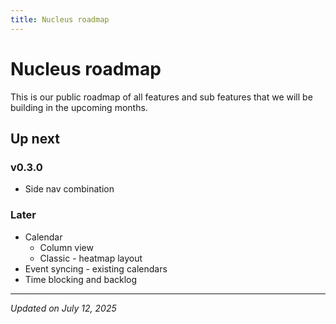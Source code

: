 ```yaml
---
title: Nucleus roadmap
---
```

# Nucleus roadmap

This is our public roadmap of all features and sub features that we will be building in the upcoming months.


## Up next

### v0.3.0
- Side nav combination


### Later
- Calendar
  - Column view
  - Classic - heatmap layout
- Event syncing - existing calendars
- Time blocking and backlog

---

*Updated on July 12, 2025*
